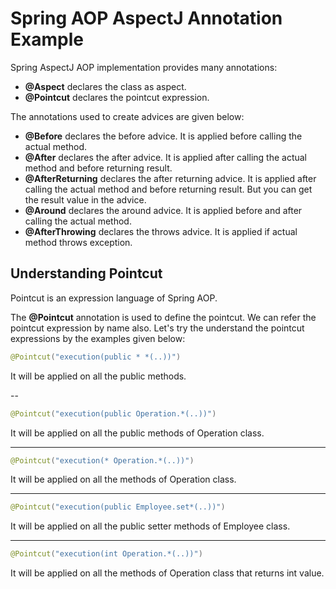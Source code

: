 # Spring AOP AspectJ Annotation Example
Spring AspectJ AOP implementation provides many annotations:

- **@Aspect** declares the class as aspect.
- **@Pointcut** declares the pointcut expression.

The annotations used to create advices are given below:

- **@Before** declares the before advice. It is applied before calling the actual method.
- **@After** declares the after advice. It is applied after calling the actual method and before returning result.
- **@AfterReturning** declares the after returning advice. It is applied after calling the actual method and before returning result. But you can get the result value in the advice.
- **@Around** declares the around advice. It is applied before and after calling the actual method.
- **@AfterThrowing** declares the throws advice. It is applied if actual method throws exception.

## Understanding Pointcut
Pointcut is an expression language of Spring AOP.

The **@Pointcut** annotation is used to define the pointcut. We can refer the pointcut expression by name also.
Let's try the understand the pointcut expressions by the examples given below:

```java
@Pointcut("execution(public * *(..))")  
```
It will be applied on all the public methods.

--

```java
@Pointcut("execution(public Operation.*(..))")  
```
It will be applied on all the public methods of Operation class.

---

```java
@Pointcut("execution(* Operation.*(..))")  
```
It will be applied on all the methods of Operation class.

---

```java
@Pointcut("execution(public Employee.set*(..))")  
```
It will be applied on all the public setter methods of Employee class.

---

```java
@Pointcut("execution(int Operation.*(..))")  
```
It will be applied on all the methods of Operation class that returns int value.
